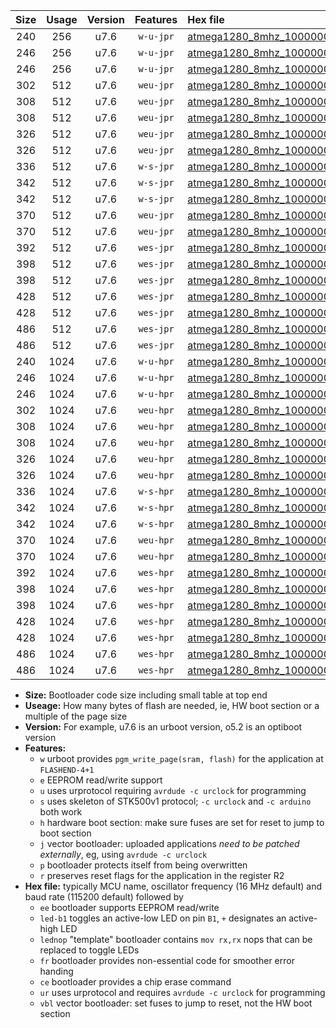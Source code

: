 |Size|Usage|Version|Features|Hex file|
|:-:|:-:|:-:|:-:|:--|
|240|256|u7.6|`w-u-jpr`|[atmega1280_8mhz_1000000bps_ur_vbl.hex](https://raw.githubusercontent.com/stefanrueger/urboot/main/atmega1280_8mhz_1000000bps_ur_vbl.hex)|
|246|256|u7.6|`w-u-jpr`|[atmega1280_8mhz_1000000bps_led+b7_ur_vbl.hex](https://raw.githubusercontent.com/stefanrueger/urboot/main/atmega1280_8mhz_1000000bps_led+b7_ur_vbl.hex)|
|246|256|u7.6|`w-u-jpr`|[atmega1280_8mhz_1000000bps_lednop_ur_vbl.hex](https://raw.githubusercontent.com/stefanrueger/urboot/main/atmega1280_8mhz_1000000bps_lednop_ur_vbl.hex)|
|302|512|u7.6|`weu-jpr`|[atmega1280_8mhz_1000000bps_ee_ur_vbl.hex](https://raw.githubusercontent.com/stefanrueger/urboot/main/atmega1280_8mhz_1000000bps_ee_ur_vbl.hex)|
|308|512|u7.6|`weu-jpr`|[atmega1280_8mhz_1000000bps_ee_led+b7_ur_vbl.hex](https://raw.githubusercontent.com/stefanrueger/urboot/main/atmega1280_8mhz_1000000bps_ee_led+b7_ur_vbl.hex)|
|308|512|u7.6|`weu-jpr`|[atmega1280_8mhz_1000000bps_ee_lednop_ur_vbl.hex](https://raw.githubusercontent.com/stefanrueger/urboot/main/atmega1280_8mhz_1000000bps_ee_lednop_ur_vbl.hex)|
|326|512|u7.6|`weu-jpr`|[atmega1280_8mhz_1000000bps_ee_led+b7_fr_ur_vbl.hex](https://raw.githubusercontent.com/stefanrueger/urboot/main/atmega1280_8mhz_1000000bps_ee_led+b7_fr_ur_vbl.hex)|
|326|512|u7.6|`weu-jpr`|[atmega1280_8mhz_1000000bps_ee_lednop_fr_ur_vbl.hex](https://raw.githubusercontent.com/stefanrueger/urboot/main/atmega1280_8mhz_1000000bps_ee_lednop_fr_ur_vbl.hex)|
|336|512|u7.6|`w-s-jpr`|[atmega1280_8mhz_1000000bps_vbl.hex](https://raw.githubusercontent.com/stefanrueger/urboot/main/atmega1280_8mhz_1000000bps_vbl.hex)|
|342|512|u7.6|`w-s-jpr`|[atmega1280_8mhz_1000000bps_led+b7_vbl.hex](https://raw.githubusercontent.com/stefanrueger/urboot/main/atmega1280_8mhz_1000000bps_led+b7_vbl.hex)|
|342|512|u7.6|`w-s-jpr`|[atmega1280_8mhz_1000000bps_lednop_vbl.hex](https://raw.githubusercontent.com/stefanrueger/urboot/main/atmega1280_8mhz_1000000bps_lednop_vbl.hex)|
|370|512|u7.6|`weu-jpr`|[atmega1280_8mhz_1000000bps_ee_led+b7_fr_ce_ur_vbl.hex](https://raw.githubusercontent.com/stefanrueger/urboot/main/atmega1280_8mhz_1000000bps_ee_led+b7_fr_ce_ur_vbl.hex)|
|370|512|u7.6|`weu-jpr`|[atmega1280_8mhz_1000000bps_ee_lednop_fr_ce_ur_vbl.hex](https://raw.githubusercontent.com/stefanrueger/urboot/main/atmega1280_8mhz_1000000bps_ee_lednop_fr_ce_ur_vbl.hex)|
|392|512|u7.6|`wes-jpr`|[atmega1280_8mhz_1000000bps_ee_vbl.hex](https://raw.githubusercontent.com/stefanrueger/urboot/main/atmega1280_8mhz_1000000bps_ee_vbl.hex)|
|398|512|u7.6|`wes-jpr`|[atmega1280_8mhz_1000000bps_ee_led+b7_vbl.hex](https://raw.githubusercontent.com/stefanrueger/urboot/main/atmega1280_8mhz_1000000bps_ee_led+b7_vbl.hex)|
|398|512|u7.6|`wes-jpr`|[atmega1280_8mhz_1000000bps_ee_lednop_vbl.hex](https://raw.githubusercontent.com/stefanrueger/urboot/main/atmega1280_8mhz_1000000bps_ee_lednop_vbl.hex)|
|428|512|u7.6|`wes-jpr`|[atmega1280_8mhz_1000000bps_ee_led+b7_fr_vbl.hex](https://raw.githubusercontent.com/stefanrueger/urboot/main/atmega1280_8mhz_1000000bps_ee_led+b7_fr_vbl.hex)|
|428|512|u7.6|`wes-jpr`|[atmega1280_8mhz_1000000bps_ee_lednop_fr_vbl.hex](https://raw.githubusercontent.com/stefanrueger/urboot/main/atmega1280_8mhz_1000000bps_ee_lednop_fr_vbl.hex)|
|486|512|u7.6|`wes-jpr`|[atmega1280_8mhz_1000000bps_ee_led+b7_fr_ce_vbl.hex](https://raw.githubusercontent.com/stefanrueger/urboot/main/atmega1280_8mhz_1000000bps_ee_led+b7_fr_ce_vbl.hex)|
|486|512|u7.6|`wes-jpr`|[atmega1280_8mhz_1000000bps_ee_lednop_fr_ce_vbl.hex](https://raw.githubusercontent.com/stefanrueger/urboot/main/atmega1280_8mhz_1000000bps_ee_lednop_fr_ce_vbl.hex)|
|240|1024|u7.6|`w-u-hpr`|[atmega1280_8mhz_1000000bps_ur.hex](https://raw.githubusercontent.com/stefanrueger/urboot/main/atmega1280_8mhz_1000000bps_ur.hex)|
|246|1024|u7.6|`w-u-hpr`|[atmega1280_8mhz_1000000bps_led+b7_ur.hex](https://raw.githubusercontent.com/stefanrueger/urboot/main/atmega1280_8mhz_1000000bps_led+b7_ur.hex)|
|246|1024|u7.6|`w-u-hpr`|[atmega1280_8mhz_1000000bps_lednop_ur.hex](https://raw.githubusercontent.com/stefanrueger/urboot/main/atmega1280_8mhz_1000000bps_lednop_ur.hex)|
|302|1024|u7.6|`weu-hpr`|[atmega1280_8mhz_1000000bps_ee_ur.hex](https://raw.githubusercontent.com/stefanrueger/urboot/main/atmega1280_8mhz_1000000bps_ee_ur.hex)|
|308|1024|u7.6|`weu-hpr`|[atmega1280_8mhz_1000000bps_ee_led+b7_ur.hex](https://raw.githubusercontent.com/stefanrueger/urboot/main/atmega1280_8mhz_1000000bps_ee_led+b7_ur.hex)|
|308|1024|u7.6|`weu-hpr`|[atmega1280_8mhz_1000000bps_ee_lednop_ur.hex](https://raw.githubusercontent.com/stefanrueger/urboot/main/atmega1280_8mhz_1000000bps_ee_lednop_ur.hex)|
|326|1024|u7.6|`weu-hpr`|[atmega1280_8mhz_1000000bps_ee_led+b7_fr_ur.hex](https://raw.githubusercontent.com/stefanrueger/urboot/main/atmega1280_8mhz_1000000bps_ee_led+b7_fr_ur.hex)|
|326|1024|u7.6|`weu-hpr`|[atmega1280_8mhz_1000000bps_ee_lednop_fr_ur.hex](https://raw.githubusercontent.com/stefanrueger/urboot/main/atmega1280_8mhz_1000000bps_ee_lednop_fr_ur.hex)|
|336|1024|u7.6|`w-s-hpr`|[atmega1280_8mhz_1000000bps.hex](https://raw.githubusercontent.com/stefanrueger/urboot/main/atmega1280_8mhz_1000000bps.hex)|
|342|1024|u7.6|`w-s-hpr`|[atmega1280_8mhz_1000000bps_led+b7.hex](https://raw.githubusercontent.com/stefanrueger/urboot/main/atmega1280_8mhz_1000000bps_led+b7.hex)|
|342|1024|u7.6|`w-s-hpr`|[atmega1280_8mhz_1000000bps_lednop.hex](https://raw.githubusercontent.com/stefanrueger/urboot/main/atmega1280_8mhz_1000000bps_lednop.hex)|
|370|1024|u7.6|`weu-hpr`|[atmega1280_8mhz_1000000bps_ee_led+b7_fr_ce_ur.hex](https://raw.githubusercontent.com/stefanrueger/urboot/main/atmega1280_8mhz_1000000bps_ee_led+b7_fr_ce_ur.hex)|
|370|1024|u7.6|`weu-hpr`|[atmega1280_8mhz_1000000bps_ee_lednop_fr_ce_ur.hex](https://raw.githubusercontent.com/stefanrueger/urboot/main/atmega1280_8mhz_1000000bps_ee_lednop_fr_ce_ur.hex)|
|392|1024|u7.6|`wes-hpr`|[atmega1280_8mhz_1000000bps_ee.hex](https://raw.githubusercontent.com/stefanrueger/urboot/main/atmega1280_8mhz_1000000bps_ee.hex)|
|398|1024|u7.6|`wes-hpr`|[atmega1280_8mhz_1000000bps_ee_led+b7.hex](https://raw.githubusercontent.com/stefanrueger/urboot/main/atmega1280_8mhz_1000000bps_ee_led+b7.hex)|
|398|1024|u7.6|`wes-hpr`|[atmega1280_8mhz_1000000bps_ee_lednop.hex](https://raw.githubusercontent.com/stefanrueger/urboot/main/atmega1280_8mhz_1000000bps_ee_lednop.hex)|
|428|1024|u7.6|`wes-hpr`|[atmega1280_8mhz_1000000bps_ee_led+b7_fr.hex](https://raw.githubusercontent.com/stefanrueger/urboot/main/atmega1280_8mhz_1000000bps_ee_led+b7_fr.hex)|
|428|1024|u7.6|`wes-hpr`|[atmega1280_8mhz_1000000bps_ee_lednop_fr.hex](https://raw.githubusercontent.com/stefanrueger/urboot/main/atmega1280_8mhz_1000000bps_ee_lednop_fr.hex)|
|486|1024|u7.6|`wes-hpr`|[atmega1280_8mhz_1000000bps_ee_led+b7_fr_ce.hex](https://raw.githubusercontent.com/stefanrueger/urboot/main/atmega1280_8mhz_1000000bps_ee_led+b7_fr_ce.hex)|
|486|1024|u7.6|`wes-hpr`|[atmega1280_8mhz_1000000bps_ee_lednop_fr_ce.hex](https://raw.githubusercontent.com/stefanrueger/urboot/main/atmega1280_8mhz_1000000bps_ee_lednop_fr_ce.hex)|

- **Size:** Bootloader code size including small table at top end
- **Useage:** How many bytes of flash are needed, ie, HW boot section or a multiple of the page size
- **Version:** For example, u7.6 is an urboot version, o5.2 is an optiboot version
- **Features:**
  + `w` urboot provides `pgm_write_page(sram, flash)` for the application at `FLASHEND-4+1`
  + `e` EEPROM read/write support
  + `u` uses urprotocol requiring `avrdude -c urclock` for programming
  + `s` uses skeleton of STK500v1 protocol; `-c urclock` and `-c arduino` both work
  + `h` hardware boot section: make sure fuses are set for reset to jump to boot section
  + `j` vector bootloader: uploaded applications *need to be patched externally*, eg, using `avrdude -c urclock`
  + `p` bootloader protects itself from being overwritten
  + `r` preserves reset flags for the application in the register R2
- **Hex file:** typically MCU name, oscillator frequency (16 MHz default) and baud rate (115200 default) followed by
  + `ee` bootloader supports EEPROM read/write
  + `led-b1` toggles an active-low LED on pin `B1`, `+` designates an active-high LED
  + `lednop` "template" bootloader contains `mov rx,rx` nops that can be replaced to toggle LEDs
  + `fr` bootloader provides non-essential code for smoother error handing
  + `ce` bootloader provides a chip erase command
  + `ur` uses urprotocol and requires `avrdude -c urclock` for programming
  + `vbl` vector bootloader: set fuses to jump to reset, not the HW boot section
